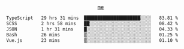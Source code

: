 <p align="center">
  <samp>
    <a href="https://yiwwhl.com">me</a>
  </samp>
</p>

<!--START_SECTION:waka-->

```txt
TypeScript   29 hrs 31 mins  █████████████████████░░░░   83.81 %
SCSS         2 hrs 58 mins   ██░░░░░░░░░░░░░░░░░░░░░░░   08.42 %
JSON         1 hr 31 mins    █░░░░░░░░░░░░░░░░░░░░░░░░   04.33 %
Bash         26 mins         ▒░░░░░░░░░░░░░░░░░░░░░░░░   01.25 %
Vue.js       23 mins         ▒░░░░░░░░░░░░░░░░░░░░░░░░   01.10 %
```

<!--END_SECTION:waka-->